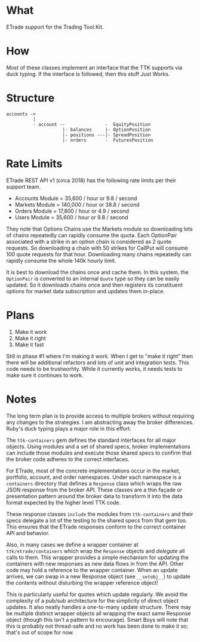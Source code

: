 # What

ETrade support for the Trading Tool Kit.

# How

Most of these classes implement an interface that the TTK supports via duck typing. If the interface is followed, then this stuff Just Works.

# Structure

    accounts ->
              |
              - account --               -  EquityPosition
                         |- balances     |- OptionPosition
                         |- positions ---|- SpreadPosition
                         |- orders       -  FuturesPosition

# Rate Limits

ETrade REST API v1 (circa 2018) has the following rate limits per their support team.

* Accounts Module = 35,600 / hour or 9.8 / second
* Markets Module = 140,000 / hour or 38.8 / second
* Orders Module = 17,800 / hour or 4.9 / second
* Users Module = 35,600 / hour or 9.8 / second

They note that Options Chains use the Markets module so downloading lots of chains repeatedly can rapidly consume the quota. Each OptionPair associated with a strike in an option chain is considered as 2 quote requests. So downloading a chain with 50 strikes for CallPut will consume 100 quote requests for that hour. Downloading many chains repeatedly can rapidly consume the whole 140k hourly limit.

It is best to download the chains once and cache them. 
In this system, the `OptionPair` is converted to an
internal `Quote` type so they can be easily updated. 
So it downloads chains once and then registers its 
constituent options for market data subscription and 
updates them in-place.

# Plans

1. Make it work
2. Make it right
3. Make it fast

Still in phase #1 where I'm making it work. When I get to "make it right" then there will be additional refactors and lots of unit and integration tests. This code needs to be trustworhty. While it currently works, it needs tests to make sure it continues to work.

# Notes

The long term plan is to provide access to multiple
brokers without requiring any changes to the
strategies. I am abstracting away the broker differences.
Ruby's duck typing plays a major role in this effort.

The `ttk-containers` gem defines the standard interfaces
for all major objects. Using modules and a set of
shared specs, broker implementations can include
those modules and execute those shared specs to confirm
that the broker code adheres to the correct interfaces.

For ETrade, most of the concrete implementations occur
in the market, portfolio, account, and order 
namespaces. Under each namespace is a `containers`
directory that defines a `Response` class which wraps
the raw JSON response from the broker API. These
classes are a thin façade or presentation pattern
around the broker data to transform it into the data
format expected by the higher level TTK code.

These response classes `include` the modules from
`ttk-containers` and their specs delegate a lot of the
testing to the shared specs from that gem too. This
ensures that the ETrade responses conform to the
correct container API and behavior.

Also, in many cases we define a wrapper container at
`ttk/etrade/containers` which wrap the `Response` objects
and *delegate* all calls to them. This wrapper 
provides a simple mechanism for updating the 
containers with new responses as new data flows in
from the API. Other
code may hold a reference to the wrapper container.
When an update arrives, we can swap in a new Response
object (see `__setobj__`) to update the contents
without disturbing the wrapper reference object!

This is particularly useful for quotes which update
regularly. We avoid the complexity of a pub/sub
architecture for the simplicity of direct object 
updates. It also neatly handles a one-to-many update
structure. There may be multiple distinct wrapper
objects all wrapping the exact same Response object
(though this isn't a pattern to encourage). Smart Boys
will note that this is probably not thread-safe and no
work has been done to make it so; that's out of
scope for now.